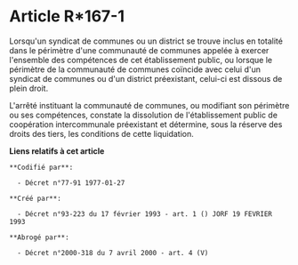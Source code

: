 # Article R*167-1

Lorsqu'un syndicat de communes ou un district se trouve inclus en totalité dans le périmètre d'une communauté de communes
appelée à exercer l'ensemble des compétences de cet établissement public, ou lorsque le périmètre de la communauté de
communes coïncide avec celui d'un syndicat de communes ou d'un district préexistant, celui-ci est dissous de plein droit.

L'arrêté instituant la communauté de communes, ou modifiant son périmètre ou ses compétences, constate la dissolution de
l'établissement public de coopération intercommunale préexistant et détermine, sous la réserve des droits des tiers, les
conditions de cette liquidation.

**Liens relatifs à cet article**

	**Codifié par**:

	  - Décret n°77-91 1977-01-27

	**Créé par**:

	  - Décret n°93-223 du 17 février 1993 - art. 1 () JORF 19 FEVRIER 1993

	**Abrogé par**:

	  - Décret n°2000-318 du 7 avril 2000 - art. 4 (V)
